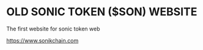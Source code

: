 # OLD SONIC TOKEN ($SON) WEBSITE

The first website for sonic token web

https://www.sonikchain.com
